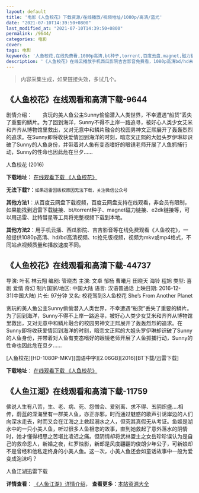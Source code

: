 ```yaml
---
layout: default
title: '电影《人鱼校花》下载资源/在线播放/视频地址/1080p/高清/蓝光'
date: "2021-07-10T14:39:50+0800"
last_modified_at: "2021-07-10T14:39:50+0800"
permalink: /9644/
categories: 电影
cover:
tags: 电影
keywords: '人鱼校花,在线免费看,1080p高清,bt种子,torrent,百度云盘,magnet,磁力链,迅雷下载资源'
description: '《人鱼校花》在线云播放手机西瓜影院吉吉影音免费看，1080p高清bd/hd未删减完整版和tc抢先枪版，mkv/mp4格式，附带bt/torrent种子、magnet/磁力链、百度云盘、网盘资源迅雷下载链接'
---
```


>内容采集生成，如果链接失效，多试几个。


## 《人鱼校花》在线观看和高清下载-9644

剧情介绍：　　贪玩的美人鱼公主Sunny偷偷潜入人类世界，不幸遭遇“船货”丢失了重要的鳞片。为了回到海洋，Sunny不得不上岸一路追寻，被好心人类少女艾米和齐齐从博物馆里救出，又对无意中和鳞片融合的校园男神文正熙展开了轰轰烈烈的追求。在Sunny即将收获爱情回到海洋的时刻，暗恋文正熙的大姐头罗伊琳却识破了Sunny的人鱼身份，并带着对人鱼有变态嗜好的眼镜老师开展了人鱼抓捕行动，Sunny的性命也因此危在旦夕……


人鱼校花 (2016)

**下载地址**： [在线观看下载 《人鱼校花》](https://www.btbtdy.me/btdy/dy9198.html) 


**无法下载?**：`如果迅雷因版权原因无法下载，关注微信公众号 `

**其他方法1**：从百度云网盘下载视频，百度云网盘支持在线观看，非会员有限制，如果能找到迅雷下载链接、bt/torrent种子、magnet磁力链接、e2dk链接等，可以用迅雷、比特彗星等工具将完整视频下载到本地。

**其他方法2**：用手机云播、西瓜影院、吉吉影音等在线免费观看《人鱼校花》，一般提供1080p高清、hd/bd高清视频、tc抢先版视频，视频为mkv或mp4格式，不同站点视频质量和播放速度不同。


## 《人鱼校花》在线观看和高清下载-44737

导演: 叶茗 林云翔 编剧: 管晓杰 主演: 文卓 邹杨 曹曦月 田晓天 海铃 程旭 类型: 喜剧 爱情 奇幻 制片国家/地区: 中国大陆 语言: 汉语普通话 上映日期: 2016-12-31(中国大陆) 片长: 97分钟 又名: 校花驾到3人鱼校花 She’s From Another Planet

贪玩的美人鱼公主Sunny偷偷潜入人类世界，不幸遭遇“船货”丢失了重要的鳞片。为了回到海洋，Sunny不得不上岸一路追寻，被好心人类少女艾米和齐齐从博物馆里救出，又对无意中和鳞片融合的校园男神文正熙展开了轰轰烈烈的追求。在Sunny即将收获爱情回到海洋的时刻，暗恋文正熙的大姐头罗伊琳却识破了Sunny的人鱼身份，并带着对人鱼有变态嗜好的眼镜老师开展了人鱼抓捕行动，Sunny的性命也因此危在旦夕……


[人鱼校花][HD-1080P-MKV][国语中字][2.06GB][2016][BT下载/迅雷下载]

**下载地址**： [在线观看下载 《人鱼校花》](https://www.btdx8.com/torrent/shes_from_another_planet_2016.html) 


## 《人鱼江湖》在线观看和高清下载-11759

佛说人生有八苦，生、老、病、死、怨憎会、爱别离、求不得、五阴炽盛….相传，蔚蓝的深海里有一群美人鱼，亦正亦邪，时而通过魅惑的歌声引诱岸边的人们向深水走去，时而又会在江海之上救起溺水之人，但究其真假无从考证。鱼姬是湖水中的一只小美人鱼，听过很多人鱼相恋的故事，直到她救起了意外落水的阴情时，她才懂得相思之苦堪比凌迟之痛。但阴情却将武林盟主之女岳珍珍误认为是自己的救命恩人，新婚之夜，红罗烛影，新郎是风度翩翩的俊朗少年公子，可新娘却不是曾经和他私定终身的小美人鱼。这一次，小美人鱼还会如童话故事中一般为爱变成泡沫吗？


人鱼江湖迅雷下载

**详情查看**： [《人鱼江湖》详情介绍](/movie/11759/)， **查看更多**：[本站资源大全](/movie/t/all/)

